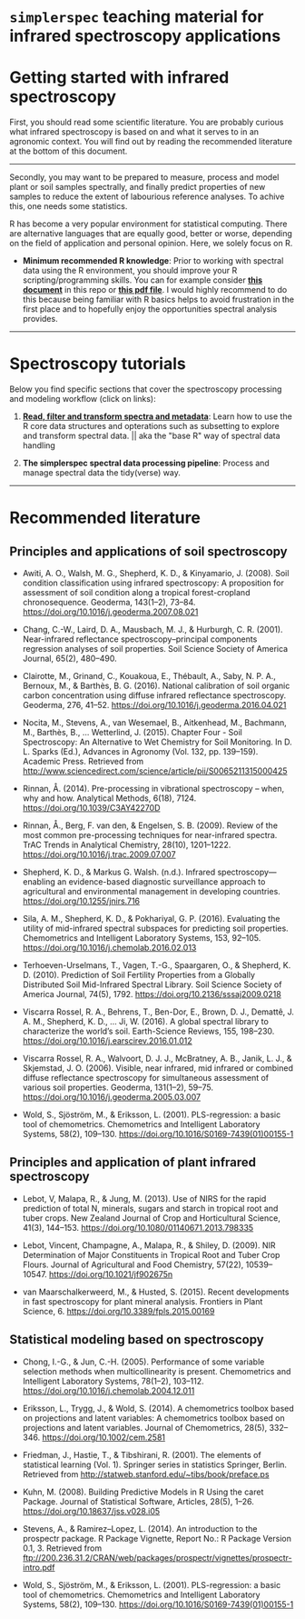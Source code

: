`simplerspec` teaching material for infrared spectroscopy applications
================

Getting started with infrared spectroscopy
==========================================

First, you should read some scientific literature. You are probably curious what infrared spectroscopy is based on and what it serves to in an agronomic context. You will find out by reading the recommended literature at the bottom of this document.

------------------------------------------------------------------------

Secondly, you may want to be prepared to measure, process and model plant or soil samples spectrally, and finally predict properties of new samples to reduce the extent of labourious reference analyses. To achive this, one needs some statistics.

R has become a very popular environment for statistical computing. There are alternative languages that are equally good, better or worse, depending on the field of application and personal opinion. Here, we solely focus on R.

-   **Minimum recommended R knowledge**: Prior to working with spectral data using the R environment, you should improve your R scripting/programming skills. You can for example consider [**this document**](https://github.com/philipp-baumann/simplerspec-teaching/blob/master/00_R-basics-spectro.md) in this repo or [**this pdf file**](https://github.com/philipp-baumann/simplerspec-teaching/blob/master/00_R-basics-spectro.pdf). I would highly recommend to do this because being familiar with R basics helps to avoid frustration in the first place and to hopefully enjoy the opportunities spectral analysis provides.

------------------------------------------------------------------------

Spectroscopy tutorials
======================

Below you find specific sections that cover the spectroscopy processing and modeling workflow (click on links):

1.  [**Read, filter and transform spectra and metadata**](https://github.com/philipp-baumann/simplerspec-read-filter-transform): Learn how to use the R core data structures and opterations such as subsetting to explore and transform spectral data. || aka the "base R" way of spectral data handling

2.  **The simplerspec spectral data processing pipeline**: Process and manage spectral data the tidy(verse) way.

------------------------------------------------------------------------

Recommended literature
======================

Principles and applications of soil spectroscopy
------------------------------------------------

-   Awiti, A. O., Walsh, M. G., Shepherd, K. D., & Kinyamario, J. (2008). Soil condition classification using infrared spectroscopy: A proposition for assessment of soil condition along a tropical forest-cropland chronosequence. Geoderma, 143(1–2), 73–84. <https://doi.org/10.1016/j.geoderma.2007.08.021>

-   Chang, C.-W., Laird, D. A., Mausbach, M. J., & Hurburgh, C. R. (2001). Near-infrared reflectance spectroscopy–principal components regression analyses of soil properties. Soil Science Society of America Journal, 65(2), 480–490.

-   Clairotte, M., Grinand, C., Kouakoua, E., Thébault, A., Saby, N. P. A., Bernoux, M., & Barthès, B. G. (2016). National calibration of soil organic carbon concentration using diffuse infrared reflectance spectroscopy. Geoderma, 276, 41–52. <https://doi.org/10.1016/j.geoderma.2016.04.021>

-   Nocita, M., Stevens, A., van Wesemael, B., Aitkenhead, M., Bachmann, M., Barthès, B., … Wetterlind, J. (2015). Chapter Four - Soil Spectroscopy: An Alternative to Wet Chemistry for Soil Monitoring. In D. L. Sparks (Ed.), Advances in Agronomy (Vol. 132, pp. 139–159). Academic Press. Retrieved from <http://www.sciencedirect.com/science/article/pii/S0065211315000425>

-   Rinnan, Å. (2014). Pre-processing in vibrational spectroscopy – when, why and how. Analytical Methods, 6(18), 7124. <https://doi.org/10.1039/C3AY42270D>

-   Rinnan, Å., Berg, F. van den, & Engelsen, S. B. (2009). Review of the most common pre-processing techniques for near-infrared spectra. TrAC Trends in Analytical Chemistry, 28(10), 1201–1222. <https://doi.org/10.1016/j.trac.2009.07.007>

-   Shepherd, K. D., & Markus G. Walsh. (n.d.). Infrared spectroscopy—enabling an evidence-based diagnostic surveillance approach to agricultural and environmental management in developing countries. <https://doi.org/10.1255/jnirs.716>

-   Sila, A. M., Shepherd, K. D., & Pokhariyal, G. P. (2016). Evaluating the utility of mid-infrared spectral subspaces for predicting soil properties. Chemometrics and Intelligent Laboratory Systems, 153, 92–105. <https://doi.org/10.1016/j.chemolab.2016.02.013>

-   Terhoeven-Urselmans, T., Vagen, T.-G., Spaargaren, O., & Shepherd, K. D. (2010). Prediction of Soil Fertility Properties from a Globally Distributed Soil Mid-Infrared Spectral Library. Soil Science Society of America Journal, 74(5), 1792. <https://doi.org/10.2136/sssaj2009.0218>

-   Viscarra Rossel, R. A., Behrens, T., Ben-Dor, E., Brown, D. J., Demattê, J. A. M., Shepherd, K. D., … Ji, W. (2016). A global spectral library to characterize the world’s soil. Earth-Science Reviews, 155, 198–230. <https://doi.org/10.1016/j.earscirev.2016.01.012>

-   Viscarra Rossel, R. A., Walvoort, D. J. J., McBratney, A. B., Janik, L. J., & Skjemstad, J. O. (2006). Visible, near infrared, mid infrared or combined diffuse reflectance spectroscopy for simultaneous assessment of various soil properties. Geoderma, 131(1–2), 59–75. <https://doi.org/10.1016/j.geoderma.2005.03.007>

-   Wold, S., Sjöström, M., & Eriksson, L. (2001). PLS-regression: a basic tool of chemometrics. Chemometrics and Intelligent Laboratory Systems, 58(2), 109–130. <https://doi.org/10.1016/S0169-7439(01)00155-1>

Principles and application of plant infrared spectroscopy
---------------------------------------------------------

-   Lebot, V, Malapa, R., & Jung, M. (2013). Use of NIRS for the rapid prediction of total N, minerals, sugars and starch in tropical root and tuber crops. New Zealand Journal of Crop and Horticultural Science, 41(3), 144–153. <https://doi.org/10.1080/01140671.2013.798335>

-   Lebot, Vincent, Champagne, A., Malapa, R., & Shiley, D. (2009). NIR Determination of Major Constituents in Tropical Root and Tuber Crop Flours. Journal of Agricultural and Food Chemistry, 57(22), 10539–10547. <https://doi.org/10.1021/jf902675n>

-   van Maarschalkerweerd, M., & Husted, S. (2015). Recent developments in fast spectroscopy for plant mineral analysis. Frontiers in Plant Science, 6. <https://doi.org/10.3389/fpls.2015.00169>

Statistical modeling based on spectroscopy
------------------------------------------

-   Chong, I.-G., & Jun, C.-H. (2005). Performance of some variable selection methods when multicollinearity is present. Chemometrics and Intelligent Laboratory Systems, 78(1–2), 103–112. <https://doi.org/10.1016/j.chemolab.2004.12.011>

-   Eriksson, L., Trygg, J., & Wold, S. (2014). A chemometrics toolbox based on projections and latent variables: A chemometrics toolbox based on projections and latent variables. Journal of Chemometrics, 28(5), 332–346. <https://doi.org/10.1002/cem.2581>

-   Friedman, J., Hastie, T., & Tibshirani, R. (2001). The elements of statistical learning (Vol. 1). Springer series in statistics Springer, Berlin. Retrieved from <http://statweb.stanford.edu/~tibs/book/preface.ps>

-   Kuhn, M. (2008). Building Predictive Models in R Using the caret Package. Journal of Statistical Software, Articles, 28(5), 1–26. <https://doi.org/10.18637/jss.v028.i05>

-   Stevens, A., & Ramirez–Lopez, L. (2014). An introduction to the prospectr package. R Package Vignette, Report No.: R Package Version 0.1, 3. Retrieved from <ftp://200.236.31.2/CRAN/web/packages/prospectr/vignettes/prospectr-intro.pdf>

-   Wold, S., Sjöström, M., & Eriksson, L. (2001). PLS-regression: a basic tool of chemometrics. Chemometrics and Intelligent Laboratory Systems, 58(2), 109–130. <https://doi.org/10.1016/S0169-7439(01)00155-1>
